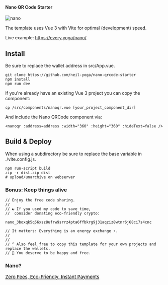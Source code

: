 #### Nano QR Code Starter
![nano](nano.gif)

The template uses Vue 3 with Vite for optimal (development) speed.

Live example: https://every.yoga/nano/

## Install
Be sure to replace the wallet address in src/App.vue.
```
git clone https://github.com/neil-yoga/nano-qrcode-starter
npm install
npm run dev
```

If you're already have an existing Vue 3 project you can copy the component:
```
cp /src/components/nanoqr.vue [your_project_component_dir]
```

And include the Nano QRCode component via:
```
<nanoqr :address=address :width="360" :height="360" :hideText=false />
```

## Build & Deploy
When using a subdirectory be sure to replace the base variable in ./vite.config.js.
```
npm run-script build
zip -r dist.zip dist
# upload/unarchive on webserver

```

### Bonus: Keep things alive
```
// Enjoy the free code sharing. 
//
// ☯️ If you used my code to save time,
//  consider donating eco-friendly crypto:
```

```
nano_3boxqk5q56xsz8ufrw9srrz4pta6ffbkrg9j31aqziz8wtnr6j68ci7s4cnc
```

```
// It matters: Everything is an energy exchange ⚡.
//
//
// ^ Also feel free to copy this template for your own projects and replace the wallets.
// 🙏 You deserve to be happy and free.
```

### Nano?
<a style="color:black;font-size:15px;" href="https://nano.org">Zero Fees, Eco-Friendly, Instant Payments</a>
